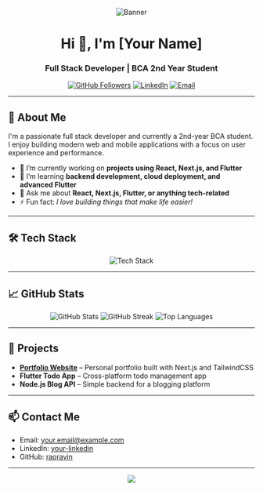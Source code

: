 <!-- Banner Image -->
<p align="center">
  <img src="https://via.placeholder.com/1000x250.png?text=Your+Banner+Here" alt="Banner" />
</p>

<h1 align="center">Hi 👋, I'm [Your Name]</h1>
<h3 align="center">Full Stack Developer | BCA 2nd Year Student</h3>

<p align="center">
  <a href="https://github.com/raoravin"><img src="https://img.shields.io/github/followers/raoravin?label=Follow&style=social" alt="GitHub Followers"></a>
  <a href="https://www.linkedin.com/in/your-linkedin/"><img src="https://img.shields.io/badge/LinkedIn-blue?logo=linkedin&logoColor=white" alt="LinkedIn"></a>
  <a href="mailto:your.email@example.com"><img src="https://img.shields.io/badge/Email-D14836?style=flat&logo=gmail&logoColor=white" alt="Email"></a>
</p>

---

## 🚀 About Me

I'm a passionate full stack developer and currently a 2nd-year BCA student. I enjoy building modern web and mobile applications with a focus on user experience and performance.

- 🔭 I’m currently working on **projects using React, Next.js, and Flutter**
- 🌱 I’m learning **backend development, cloud deployment, and advanced Flutter**
- 💬 Ask me about **React, Next.js, Flutter, or anything tech-related**
- ⚡ Fun fact: *I love building things that make life easier!*

---

## 🛠️ Tech Stack

<p align="center">
  <img src="https://skillicons.dev/icons?i=react,nextjs,flutter,dart,nodejs,express,mongodb,mysql,git,github,figma,js,ts,html,css" alt="Tech Stack" />
</p>

---

## 📈 GitHub Stats

<p align="center">
  <img src="https://github-readme-stats.vercel.app/api?username=raoravin&show_icons=true&theme=radical" alt="GitHub Stats" />
  <img src="https://github-readme-streak-stats.herokuapp.com/?user=raoravin&theme=radical" alt="GitHub Streak" />
  <img src="https://github-readme-stats.vercel.app/api/top-langs/?username=raoravin&layout=compact&theme=radical" alt="Top Languages" />
</p>

---

## 📝 Projects

- **[Portfolio Website](https://your-portfolio-link.com)** – Personal portfolio built with Next.js and TailwindCSS
- **Flutter Todo App** – Cross-platform todo management app
- **Node.js Blog API** – Simple backend for a blogging platform

---

## 📫 Contact Me

- Email: [your.email@example.com](mailto:your.email@example.com)
- LinkedIn: [your-linkedin](https://www.linkedin.com/in/your-linkedin/)
- GitHub: [raoravin](https://github.com/raoravin)

---

<p align="center">
  <img src="https://capsule-render.vercel.app/api?type=waving&color=gradient&height=120&section=footer"/>
</p>
